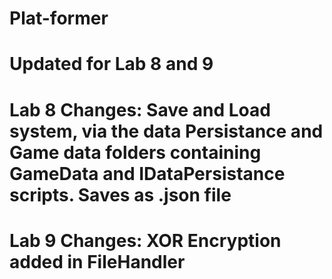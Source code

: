 # Plat-former

# Updated for Lab 8 and 9

# Lab 8 Changes: Save and Load system, via the data Persistance and Game data folders containing GameData and IDataPersistance scripts. Saves as .json file

# Lab 9 Changes: XOR Encryption added in FileHandler
